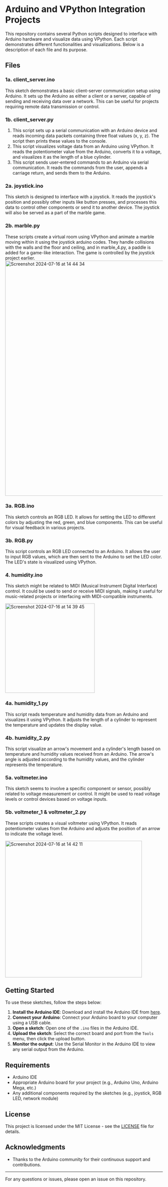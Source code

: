 # Arduino and VPython Integration Projects

This repository contains several Python scripts designed to interface with Arduino hardware and visualize data using VPython. Each script demonstrates different functionalities and visualizations. Below is a description of each file and its purpose.

## Files

### 1a. client_server.ino

This sketch demonstrates a basic client-server communication setup using Arduino. It sets up the Arduino as either a client or a server, capable of sending and receiving data over a network. This can be useful for projects requiring remote data transmission or control.

### 1b. client_server.py
  1. This script sets up a serial communication with an Arduino device and reads incoming data packets containing three float values (x, y, z). The script then prints these values to the console.
  2. This script visualizes voltage data from an Arduino using VPython. It reads the potentiometer value from the Arduino, converts it to a voltage, and visualizes it as the length of a blue cylinder.
  3. This script sends user-entered commands to an Arduino via serial communication. It reads the commands from the user, appends a carriage return, and sends them to the Arduino.

### 2a. joystick.ino

This sketch is designed to interface with a joystick. It reads the joystick's position and possibly other inputs like button presses, and processes this data to control other components or send it to another device. The joystick will also be served as a part of the marble game.

### 2b. marble.py 
These scripts create a virtual room using VPython and animate a marble moving within it using the joystick arduino codes. They handle collisions with the walls and the floor and ceiling, and in marble_4.py, a paddle is added for a game-like interaction. The game is controlled by the joystick project earlier. 
<img width="752" alt="Screenshot 2024-07-16 at 14 44 34" src="https://github.com/user-attachments/assets/6e8a24b9-5634-48b2-8129-9eb491cac0b3">

### 3a. RGB.ino

This sketch controls an RGB LED. It allows for setting the LED to different colors by adjusting the red, green, and blue components. This can be useful for visual feedback in various projects.

### 3b. RGB.py 
This script controls an RGB LED connected to an Arduino. It allows the user to input RGB values, which are then sent to the Arduino to set the LED color. The LED's state is visualized using VPython.

### 4. humidity.ino
This sketch might be related to MIDI (Musical Instrument Digital Interface) control. It could be used to send or receive MIDI signals, making it useful for music-related projects or interfacing with MIDI-compatible instruments.

<img width="286" alt="Screenshot 2024-07-16 at 14 39 45" src="https://github.com/user-attachments/assets/d67cddbd-0660-477c-ac42-067dfb2480b2">

### 4a. humidity_1.py
This script reads temperature and humidity data from an Arduino and visualizes it using VPython. It adjusts the length of a cylinder to represent the temperature and updates the display value.
### 4b. humidity_2.py
This script visualize an arrow's movement and a cylinder's length based on temperature and humidity values received from an Arduino. The arrow's angle is adjusted according to the humidity values, and the cylinder represents the temperature.

### 5a. voltmeter.ino
This sketch seems to involve a specific component or sensor, possibly related to voltage measurement or control. It might be used to read voltage levels or control devices based on voltage inputs.
### 5b. voltmeter_1 & voltmeter_2.py
These scripts creates a visual voltmeter using VPython. It reads potentiometer values from the Arduino and adjusts the position of an arrow to indicate the voltage level.

<img width="437" alt="Screenshot 2024-07-16 at 14 42 11" src="https://github.com/user-attachments/assets/abe080e8-7817-4be0-a6f1-d73d67c7f315">

## Getting Started

To use these sketches, follow the steps below:

1. **Install the Arduino IDE**: Download and install the Arduino IDE from [here](https://www.arduino.cc/en/software).
2. **Connect your Arduino**: Connect your Arduino board to your computer using a USB cable.
3. **Open a sketch**: Open one of the `.ino` files in the Arduino IDE.
4. **Upload the sketch**: Select the correct board and port from the `Tools` menu, then click the upload button.
5. **Monitor the output**: Use the Serial Monitor in the Arduino IDE to view any serial output from the Arduino.

## Requirements

- Arduino IDE
- Appropriate Arduino board for your project (e.g., Arduino Uno, Arduino Mega, etc.)
- Any additional components required by the sketches (e.g., joystick, RGB LED, network module)

## License

This project is licensed under the MIT License - see the [LICENSE](LICENSE) file for details.

## Acknowledgments

- Thanks to the Arduino community for their continuous support and contributions.

---

For any questions or issues, please open an issue on this repository.
